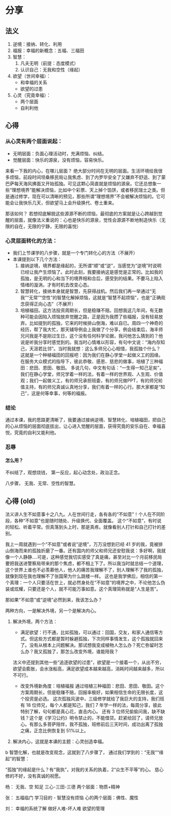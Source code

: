 # 分享

## 法义

1. 逆境：接纳、转化、利用
2. 福报：幸福的新概念：五福、三福田
3. 智慧：
   1. 凡夫无明（前提：态度模式）
   2. 认识自己：无我和空性（缘起）
4. 欲望（世间幸福）：
   - 和幸福的关系
   - 欲望的过患
5. 心灵（究竟幸福）：
   - 两个层面
   - 自利利他

## 心得

### 从心灵有两个层面说起：

- 无明层面：负面心理活动时，充满烦恼、纠结。
- 觉醒层面：快乐的源泉，没有烦恼，容易快乐。

来看一下我的内心，在哪儿层面？
绝大部分时间在无明的层面。生活环境给我很多烦恼，前段时间坦桑移民局让我焦虑、到了内罗毕安全了又嫌弃不舒适、到了蒙巴萨每天海风拂面又开始孤独。可见这颗心简直就是烦恼的源泉。它还总想象一些“理想境界”能解决烦恼，比如中个彩票、天上掉个馅饼，或者移民瑞士之类。但是通过修学，现在可以清晰的预见，那些所谓“理想境界”不会被解决烦恼的。它可能会让我快乐几天，但欲望马上会升级换代、卷土重来。

那该如何？
若想彻底解脱这些源源不断的烦恼，最彻底的方案就是让心跨越到觉醒的层面，就像法义重说的：心也是快乐的源泉，觉性会源源不断地制造快乐（无限的自在，无限的宁静，无限的喜悦）

### 心灵层面转化的方法：

- 我们上节课学的八步骤，就是一个专门转化心的方法（不展开）
- 本课提到以下几个方法：
  1. 接纳逆境，境界都是缘起的，无所谓“顺”或“逆”，当感觉为“逆境”时说明已经让我产生烦恼了。此时此刻，我要接纳这是感觉是正常的。比如我的孤独，是无明的心和当下的境界相和合后，感受到的结果。不要马上陷入情绪的漩涡，才有时机去改变心态。
  2. 智慧转化，接纳本身就是智慧，先获得战机。然后我们再一举通过“无我”“无常”“空性”的智慧化解掉烦恼，这就是“智慧不起烦恼”，也是“正确观念获得正向心态”（不展开）
  3. 培植福田。这方法投资周期长，但是稳赚不赔。回想我这几年间，有无数种可能会因陷入烦恼放弃觉醒之路，正是因为我攒了些福报，没有轻易放弃。比如提到的孤独，它来的时候排山倒海，难以自已。周四一个神奇的经历，帮了我大忙，那天辅导例会上我做了个分享，例会结束后，海丰师兄问我是不是刚过生日，这个没有任何科学论据，我问他怎么猜到的？他说是听我分享时感觉到的。我当时心情难以形容，有句中文说：“海内存知己，天涯若比邻”。当时我就想：这么多师兄心心相惜，我孤独个什么？
     这就是一个种植福田的回报吧：因为我们在静心学堂一起做义工的因缘。在服务大众模式的指导下，彼此恭敬、感恩、慈悲的做事，培植了三种福田：悲田、恩田、敬田。
     多说几句，中文有句话：“一生得一知己足矣”，我们在静心学堂，师兄学着一样的法，有着一样的世界观、人生观、价值观；我们一起做义工，有的师兄承担班委，有的师兄做PPT，有的师兄轮值主持，有的师兄真诚认真地分享，我们有着一样的心行。那大家都是“知己”，这是何等幸事，何等的福报。

### 结论

通过本课，我的思路更清晰了，我要通过接纳逆境、智慧转化、培植福田，把自己的心从烦恼的层面彻底拔出，让心进入觉醒的层面，获得究竟的安乐自在、幸福喜悦，究竟的自利又能利他。

### 忍辱

#### 怎么用？
不纠结了，观想烧钱，
第一反应，起心动念处，政治正念。

八步骤，
无我、无常、空性的智慧。

## 心得 (old)

法义讲人生不如意事十之八九。人在世间行走，各有各的“不如意”！个人在不同阶段，各种“不如意”也是随时随处、升级换代、全面覆盖。
这个“不如意”，有时说的轻松、听着平常。但真落到头上时，那是真疼。就像看别人打针和自己打针的差别。

我上一周就遇到一个“不如意”或者说“逆境”，万万没想到已经 41 岁的我，竟被排山倒海而来的孤独折磨了一番。还有国内的师父和师兄还安慰我说：多好啊，我就像一个人静静....可是，这种感觉我切实感受了真是痛，甚至对比一个月前移民局要把我送进警察局带来的那个焦虑，都不相上下了。所以我当时就总结一个道理，这个世界上谁也不必羡慕他人，他人的痛苦我理解不了，别人理解不了我的孤独，就像到现在我也理解不了张国荣为什么跳楼一样。
这也是我学佛后，相信的第一个真理：一个人只要活在世上，就必然身处在“不如意”的境界之中，不论他怎么伪装或炫耀，只要还是个人，就不可能万事如意。这个真理简称就是“人生是苦”。

那如果“不如意”或“逆境”必然到来，我该怎么办？

两种方向，一是解决外境，另一个是解决内心。

1. 解决外境，两个方法：

   - 满足欲望：行不通，比如孤独，可以通过：回国，交友，和家人通信等方式。但这些方式都是暂时躲避孤独，下次同样事情发生，这个孤独就回来了。没有从根本上问题解决。那试想我变成植物人怎么办？死亡弥留时怎么办？我又孤独了，那怎么改变外境，谁能陪我？

   法义中还提到其他一些“追逐欲望的过患”，欲望是一个接着一个，从出不穷，欲望会膨胀，会水涨船高，满足欲望成本越来越高，消耗时间越来越多，所以不可行。

   - 改变外境新角度：培植福报
     通过培植三种福田：悲田、恩田、敬田。这个方案周期长，但是稳赚不赔，回报率极好，如果相信生命的无限长度，这个投资是必选。
     这次孤独风波中，三级修学就给了我巨大的支持，我们班有 18 位师兄，每个人都是知己，我们 7 年学一样的法，每周分享，彼此特别了解，句句都是真心花，直击内心。 还有 3 位师兄偷偷问我，缺不缺钱？这个是《学习公约》明令禁止的，不能借贷。赶紧给回了，请师兄放心。有那么多菩萨陪伴，我不孤独，班修前后三天时间，成功出离了孤独之痛，正念比例恢复到 51%以上。

2. 解决内心，这就是本课的主题：心灵创造幸福。

b 智慧化解，也就是改变观念，这就到了八步骤了，
通过我们学到的：“无我”“缘起”的智慧：

“孤独”的缘起是什么？有“我执”，对我的关系的执着，2“众生不平等”的心。
慈心修的不好，没有真诚的祝愿。


杨：
无我、空
知足
三心-三田-三德
两个层面：物质+精神

张：
五福临门
学习目的 - 智慧没有烦恼
心的两个层面：佛性、魔性

刘：
幸福的系统了解
做好人难-坏人难
欲望的管理


